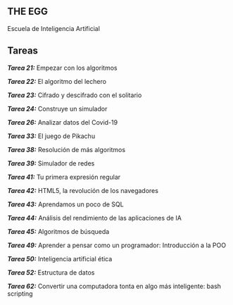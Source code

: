 ## THE EGG

Escuela de Inteligencia Artificial


## Tareas

***Tarea 21:*** Empezar con los algoritmos

***Tarea 22:*** El algoritmo del lechero

***Tarea 23:*** Cifrado y descifrado con el solitario

***Tarea 24:*** Construye un simulador

***Tarea 26:*** Analizar datos del Covid-19

***Tarea 33:*** El juego de Pikachu

***Tarea 38:*** Resolución de más algoritmos

***Tarea 39:*** Simulador de redes

***Tarea 41:*** Tu primera expresión regular

***Tarea 42:*** HTML5, la revolución de los navegadores

***Tarea 43:*** Aprendamos un poco de SQL

***Tarea 44:*** Análisis del rendimiento de las aplicaciones de IA

***Tarea 45:*** Algoritmos de búsqueda

***Tarea 49:*** Aprender a pensar como un programador: Introducción a la POO

***Tarea 50:*** Inteligencia artificial ética

***Tarea 52:*** Estructura de datos

***Tarea 62:*** Convertir una computadora tonta en algo más inteligente: bash scripting